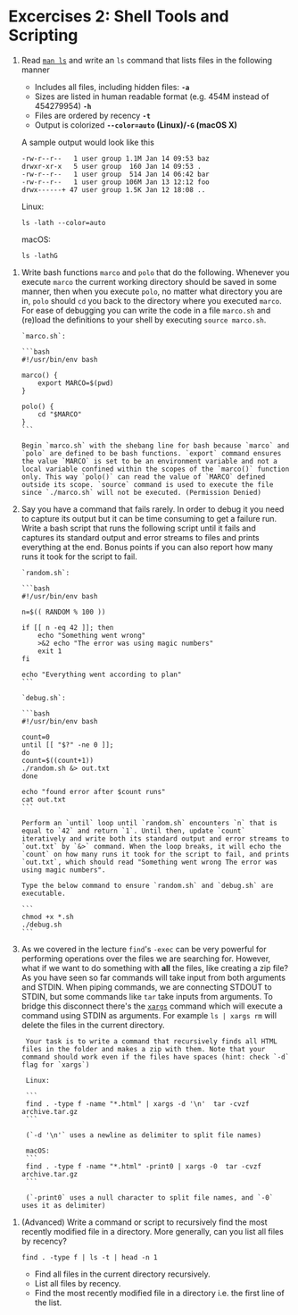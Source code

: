 # Excercises 2: Shell Tools and Scripting

1. Read [`man ls`](http://man7.org/linux/man-pages/man1/ls.1.html) and write an `ls` command that lists files in the following manner

   - Includes all files, including hidden files: **`-a`**
   - Sizes are listed in human readable format (e.g. 454M instead of 454279954) **`-h`**
   - Files are ordered by recency **`-t`**
   - Output is colorized **`--color=auto` (Linux)/`-G` (macOS X)**

   A sample output would look like this

   ```
   -rw-r--r--   1 user group 1.1M Jan 14 09:53 baz
   drwxr-xr-x   5 user group  160 Jan 14 09:53 .
   -rw-r--r--   1 user group  514 Jan 14 06:42 bar
   -rw-r--r--   1 user group 106M Jan 13 12:12 foo
   drwx------+ 47 user group 1.5K Jan 12 18:08 ..
   ```

   Linux:

   ```
   ls -lath --color=auto
   ```

   macOS:

   ```
   ls -lathG
   ```

1)  Write bash functions `marco` and `polo` that do the following.
    Whenever you execute `marco` the current working directory should be saved in some manner, then when you execute `polo`, no matter what directory you are in, `polo` should `cd` you back to the directory where you executed `marco`.
    For ease of debugging you can write the code in a file `marco.sh` and (re)load the definitions to your shell by executing `source marco.sh`.

        `marco.sh`:

        ```bash
        #!/usr/bin/env bash

        marco() {
            export MARCO=$(pwd)
        }

        polo() {
            cd "$MARCO"
        }
        ```

        Begin `marco.sh` with the shebang line for bash because `marco` and `polo` are defined to be bash functions. `export` command ensures the value `MARCO` is set to be an environment variable and not a local variable confined within the scopes of the `marco()` function only. This way `polo()` can read the value of `MARCO` defined outside its scope. `source` command is used to execute the file since `./marco.sh` will not be executed. (Permission Denied)

1)  Say you have a command that fails rarely. In order to debug it you need to capture its output but it can be time consuming to get a failure run.
    Write a bash script that runs the following script until it fails and captures its standard output and error streams to files and prints everything at the end.
    Bonus points if you can also report how many runs it took for the script to fail.

        `random.sh`:

        ```bash
        #!/usr/bin/env bash

        n=$(( RANDOM % 100 ))

        if [[ n -eq 42 ]]; then
            echo "Something went wrong"
            >&2 echo "The error was using magic numbers"
            exit 1
        fi

        echo "Everything went according to plan"
        ```

        `debug.sh`:

        ```bash
        #!/usr/bin/env bash

        count=0
        until [[ "$?" -ne 0 ]];
        do
        count=$((count+1))
        ./random.sh &> out.txt
        done

        echo "found error after $count runs"
        cat out.txt
        ```

        Perform an `until` loop until `random.sh` encounters `n` that is equal to `42` and return `1`. Until then, update `count` iteratively and write both its standard output and error streams to `out.txt` by `&>` command. When the loop breaks, it will echo the `count` on how many runs it took for the script to fail, and prints `out.txt`, which should read "Something went wrong The error was using magic numbers".

        Type the below command to ensure `random.sh` and `debug.sh` are executable.

        ```
        chmod +x *.sh
        ./debug.sh
        ```

1)  As we covered in the lecture `find`'s `-exec` can be very powerful for performing operations over the files we are searching for.
    However, what if we want to do something with **all** the files, like creating a zip file?
    As you have seen so far commands will take input from both arguments and STDIN.
    When piping commands, we are connecting STDOUT to STDIN, but some commands like `tar` take inputs from arguments.
    To bridge this disconnect there's the [`xargs`](http://man7.org/linux/man-pages/man1/xargs.1.html) command which will execute a command using STDIN as arguments.
    For example `ls | xargs rm` will delete the files in the current directory.

         Your task is to write a command that recursively finds all HTML files in the folder and makes a zip with them. Note that your command should work even if the files have spaces (hint: check `-d` flag for `xargs`)

         Linux:

         ```
         find . -type f -name "*.html" | xargs -d '\n'  tar -cvzf archive.tar.gz
         ```

         (`-d '\n'` uses a newline as delimiter to split file names)

         macOS:
         ```
         find . -type f -name "*.html" -print0 | xargs -0  tar -cvzf archive.tar.gz
         ```

         (`-print0` uses a null character to split file names, and `-0` uses it as delimiter)

1. (Advanced) Write a command or script to recursively find the most recently modified file in a directory. More generally, can you list all files by recency?

   ```
   find . -type f | ls -t | head -n 1
   ```

   - Find all files in the current directory recursively.
   - List all files by recency.
   - Find the most recently modified file in a directory i.e. the first line of the list.
